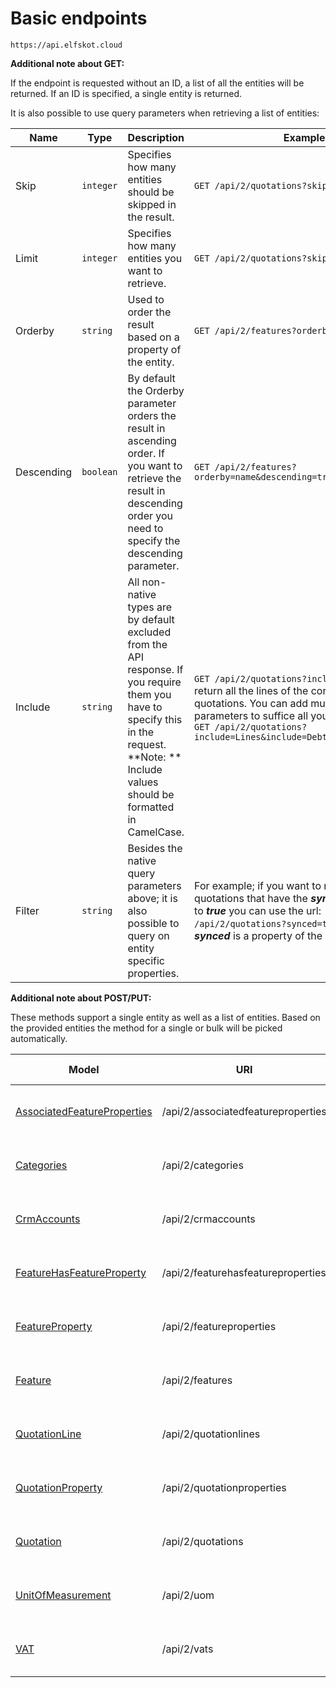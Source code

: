 # Basic endpoints

`https://api.elfskot.cloud`

**Additional note about GET:**

If the endpoint is requested without an ID, a list of all the entities will be returned. If an ID is specified, a single entity is returned.

It is also possible to use query parameters when retrieving a list of entities:

| Name       | Type      | Description                                                  | Example                                                      |
| ---------- | --------- | ------------------------------------------------------------ | ------------------------------------------------------------ |
| Skip       | `integer` | Specifies how many entities should be skipped in the result. | `GET /api/2/quotations?skip=10&limit=100`                    |
| Limit      | `integer` | Specifies how many entities you want to retrieve.            | `GET /api/2/quotations?skip=10&limit=100`                    |
| Orderby    | `string`  | Used to order the result based on a property of the entity.  | `GET /api/2/features?orderby=name`                           |
| Descending | `boolean` | By default the Orderby parameter orders the result in ascending order. If you want to retrieve the result in descending order you need to specify the descending parameter. | `GET /api/2/features?orderby=name&descending=true`           |
| Include    | `string`  | All non-native types are by default excluded from the API response. If you require them you have to specify this in the request. **Note: ** Include values should be formatted in CamelCase. | `GET /api/2/quotations?include=Lines` Will return all the lines of the corresponding quotations. You can add multiple include parameters to suffice all your requirements: `GET /api/2/quotations?include=Lines&include=Debtor&include=Seller` |
| Filter     | `string`  | Besides the native query parameters above; it is also possible to query on entity specific properties. | For example; if you want to retrieve a list of all quotations that have the ***synced*** property set to ***true*** you can use the url: `/api/2/quotations?synced=true`. Where ***synced*** is a property of the quotation model. |



**Additional note about POST/PUT:**

These methods support a single entity as well as a list of entities. Based on the provided entities the method for a single or bulk will be picked automatically.



| Model                                                        | URI                                | Supported methods      |
| ------------------------------------------------------------ | ---------------------------------- | ---------------------- |
| [AssociatedFeatureProperties](/models#associatedfeatureproperty) | /api/2/associatedfeatureproperties | GET, POST, PUT, DELETE |
| [Categories](/models#categories)                             | /api/2/categories                  | GET, POST, PUT, DELETE |
| [CrmAccounts](/models#crmaccounts)                           | /api/2/crmaccounts                 | GET, POST, PUT, DELETE |
| [FeatureHasFeatureProperty](/models#featurehasfeatureproperty) | /api/2/featurehasfeatureproperties | GET, POST, PUT, DELETE |
| [FeatureProperty](/models#featureproperty)                   | /api/2/featureproperties           | GET, POST, PUT, DELETE |
| [Feature](/models#feature)                                   | /api/2/features                    | GET, POST, PUT, DELETE |
| [QuotationLine](/models#quotationline)                       | /api/2/quotationlines              | GET, POST, PUT, DELETE |
| [QuotationProperty](/models#quotationproperty)               | /api/2/quotationproperties         | GET, POST, PUT, DELETE |
| [Quotation](/models#quotation)                               | /api/2/quotations                  | GET, POST, PUT, DELETE |
| [UnitOfMeasurement](/models#unitofmeasurement)               | /api/2/uom                         | GET, POST, PUT, DELETE |
| [VAT](/models#vat)                                           | /api/2/vats                        | GET, POST, PUT, DELETE |

